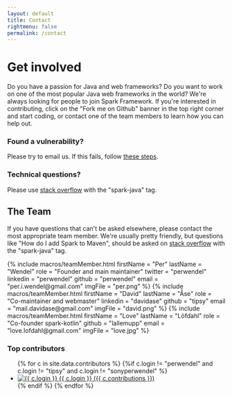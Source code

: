 ```yaml
---
layout: default
title: Contact
rightmenu: false
permalink: /contact
---
```


<h1 class="no-margin-top">Get involved</h1>
Do you have a passion for Java and web frameworks? Do you want to work on one of the most popular Java web frameworks in the world? We're always looking for people to join Spark Framework. If you're interested in contributing, click on the "Fork me on Github" banner in the top right corner and start coding, or contact one of the team members to learn how you can help out.

### Found a vulnerability?
Please try to email us. If this fails, follow [these steps](/news#best-practice-for-reporting-vulnerabilities).

### Technical questions?
Please use [stack overflow](http://stackoverflow.com/questions/tagged/spark-java) with the "spark-java" tag.

## The Team
If you have questions that can't be asked elsewhere, please contact the most appropriate team member.
We're usually pretty friendly, but questions like "How do I add Spark to Maven", should be asked on 
[stack overflow](http://stackoverflow.com/questions/tagged/spark-java) with the "spark-java" tag.

<div class="team">
{% include macros/teamMember.html
    firstName = "Per"
    lastName = "Wendel"
    role = "Founder and main maintainer"
    twitter = "perwendel"
    linkedin = "perwendel" 
    github = "perwendel" 
    email = "per.i.wendel@gmail.com"
    imgFile = "per.png"
%}
{% include macros/teamMember.html 
    firstName = "David"
    lastName = "Åse"
    role = "Co-maintainer and webmaster"
    linkedin = "davidase" 
    github = "tipsy" 
    email = "mail.davidase@gmail.com" 
    imgFile = "david.png"
%}
{% include macros/teamMember.html 
    firstName = "Love"
    lastName = "Löfdahl"
    role = "Co-founder spark-kotlin"
    github = "lallemupp" 
    email = "love.lofdahl@gmail.com" 
    imgFile = "love.jpg"
%}
</div>

### Top contributors

<ul class="contributors">
{% for c in site.data.contributors %}
  {%if c.login != "perwendel" and c.login != "tipsy" and c.login != "sonyperwendel" %}
  <li>
    <a href="{{c.html_url}}">
        <img src="{{ c.avatar_url }}" alt="{{ c.login }}">
        <span>{{ c.login }} ({{ c.contributions }})</span>
    </a>
  </li>
  {% endif %}
{% endfor %}
</ul>